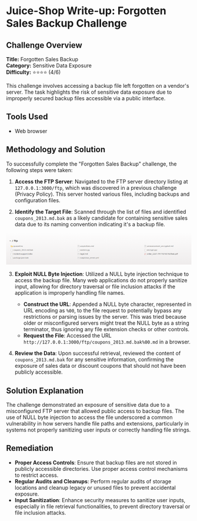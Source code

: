 # Juice-Shop Write-up: Forgotten Sales Backup Challenge

## Challenge Overview

**Title:** Forgotten Sales Backup\
**Category:** Sensitive Data Exposure\
**Difficulty:** ⭐⭐⭐⭐ (4/6)

This challenge involves accessing a backup file left forgotten on a vendor's server. The task highlights the risk of sensitive data exposure due to improperly secured backup files accessible via a public interface.

## Tools Used

- Web browser

## Methodology and Solution

To successfully complete the "Forgotten Sales Backup" challenge, the following steps were taken:

1. **Access the FTP Server**: Navigated to the FTP server directory listing at `127.0.0.1:3000/ftp`, which was discovered in a previous challenge (Privacy Policy). This server hosted various files, including backups and configuration files.

2. **Identify the Target File**: Scanned through the list of files and identified `coupons_2013.md.bak` as a likely candidate for containing sensitive sales data due to its naming convention indicating it's a backup file.

<img src="../assets/difficulty4/forgotten_sales_backup.png" alt="ftp" width="700px">

3. **Exploit NULL Byte Injection**: Utilized a NULL byte injection technique to access the backup file. Many web applications do not properly sanitize input, allowing for directory traversal or file inclusion attacks if the application is improperly handling file names.
   - **Construct the URL**: Appended a NULL byte character, represented in URL encoding as `%00`, to the file request to potentially bypass any restrictions or parsing issues by the server. This was tried because older or misconfigured servers might treat the NULL byte as a string terminator, thus ignoring any file extension checks or other controls.
   - **Request the File**: Accessed the URL `http://127.0.0.1:3000/ftp/coupons_2013.md.bak%00.md` in a browser.

4. **Review the Data**: Upon successful retrieval, reviewed the content of `coupons_2013.md.bak` for any sensitive information, confirming the exposure of sales data or discount coupons that should not have been publicly accessible.

## Solution Explanation

The challenge demonstrated an exposure of sensitive data due to a misconfigured FTP server that allowed public access to backup files. The use of NULL byte injection to access the file underscored a common vulnerability in how servers handle file paths and extensions, particularly in systems not properly sanitizing user inputs or correctly handling file strings.

## Remediation

- **Proper Access Controls**: Ensure that backup files are not stored in publicly accessible directories. Use proper access control mechanisms to restrict access.
- **Regular Audits and Cleanups**: Perform regular audits of storage locations and cleanup legacy or unused files to prevent accidental exposure.
- **Input Sanitization**: Enhance security measures to sanitize user inputs, especially in file retrieval functionalities, to prevent directory traversal or file inclusion attacks.


